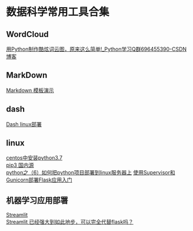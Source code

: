 # 数据科学常用工具合集
## WordCloud
[用Python制作酷炫词云图，原来这么简单!_Python学习Q群696455390-CSDN博客](https://blog.csdn.net/weixin_46089319/article/details/104009532)
## MarkDown
  [Markdown 模板演示]( https://markdown-it.github.io/
)
## dash
[Dash linux部署](https://fizzy.cc/deploy-dash-on-server/)<br>
## linux
[centos中安装python3.7](https://www.cnblogs.com/xiaonq/p/11145846.html)<br>
[pip3 国内源](https://www.cnblogs.com/young233/p/12131058.html)<br>
[python之（6）如何把python项目部署到linux服务器上](https://www.cnblogs.com/huanghanyu/p/12921842.html)
[使用Supervisor和Gunicorn部署Flask应用入门](https://blog.csdn.net/guolindonggld/article/details/83386920?utm_medium=distribute.pc_relevant.none-task-blog-2%7Edefault%7EBlogCommendFromBaidu%7Edefault-10.control&depth_1-utm_source=distribute.pc_relevant.none-task-blog-2%7Edefault%7EBlogCommendFromBaidu%7Edefault-10.control)<br>

## 机器学习应用部署
[Streamlit](https://streamlit.io/)<br>
[Streamlit 已经强大到如此地步，可以完全代替flask吗？](https://zhuanlan.zhihu.com/p/270590933)
